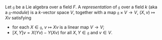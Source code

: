 Let $\mathfrak{g}$ be a Lie algebra over a field $F$. A *representation* of $\mathfrak{g}$ over a field $k$ (aka a $\mathfrak{g}$-*module*) is a $k$-vector space $V$, together with a map $\mathfrak{g} \times V \to V$, $(X, v) \mapsto Xv$ satisfying

- for each $X \in \mathfrak{g}$, $v \mapsto Xv$ is a linear map $V \to V$;
- $[X, Y] v = X(Yv) - Y(Xv)$ for all $X, Y \in \mathfrak{g}$ and $v \in V$.
